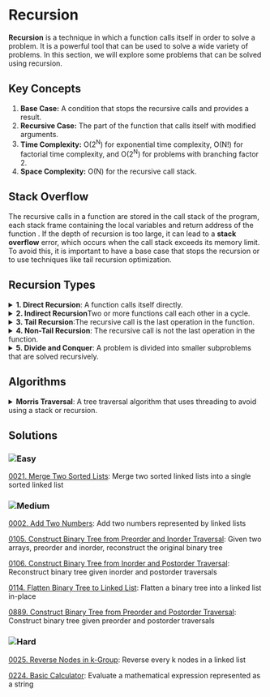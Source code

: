 # Recursion

**Recursion** is a technique in which a function calls itself in order to solve a problem. It is a powerful tool that can be used to solve a wide variety of problems. In this section, we will explore some problems that can be solved using recursion.

## Key Concepts

1. **Base Case:** A condition that stops the recursive calls and provides a result.
2. **Recursive Case:** The part of the function that calls itself with modified arguments.
3. **Time Complexity:** O(2<sup>N</sup>) for exponential time complexity, O(N!) for factorial time complexity, and O(2<sup>N</sup>) for problems with branching factor 2.
4. **Space Complexity:** O(N) for the recursive call stack.

## Stack Overflow

The recursive calls in a function are stored in the call stack of the program, each stack frame containing the local variables and return address of the function . If the depth of recursion is too large, it can lead to a **stack overflow** error, which occurs when the call stack exceeds its memory limit. To avoid this, it is important to have a base case that stops the recursion or to use techniques like tail recursion optimization.

## Recursion Types

<details>
<summary><strong>1. Direct Recursion</strong>: A function calls itself directly.</summary>

```csharp
public void DirectRecursion(int n)
{
    if (n <= 0)
    {
        return;
    }
    Console.WriteLine(n);
    DirectRecursion(n - 1);
}
```
</details>

<details>
<summary><strong>2. Indirect Recursion</strong>Two or more functions call each other in a cycle.</summary>

```csharp
public void FunctionA(int n)
{
    if (n <= 0)
    {
        return;
    }
    Console.WriteLine(n);
    FunctionB(n - 1);
}

public void FunctionB(int n)
{
    if (n <= 0)
    {
        return;
    }
    Console.WriteLine(n);
    FunctionA(n - 1);
}
```
</details>

<details>
<summary><strong>3. Tail Recursion</strong>:The recursive call is the last operation in the function.</summary>

```csharp
public void TailRecursion(int n)
{
    if (n <= 0)
    {
        return;
    }
    Console.WriteLine(n);
    TailRecursion(n - 1);
}
```
</details>

<details>
<summary><strong>4. Non-Tail Recursion</strong>: The recursive call is not the last operation in the function.</summary>

```csharp
public void NonTailRecursion(int n)
{
    if (n <= 0)
    {
        return;
    }
    Console.WriteLine(n);
    NonTailRecursion(n - 1);
    Console.WriteLine(n);
}
```
</details>

<details>
<summary><strong>5. Divide and Conquer</strong>: A problem is divided into smaller subproblems that are solved recursively.</summary>

```csharp
public int[README.md](README.md) DivideAndConquer(int[] arr, int left, int right)
{
    if (left == right)
    {
        return arr[left];
    }
    int mid = left + (right - left) / 2;
    int leftSum = DivideAndConquer(arr, left, mid);
    int rightSum = DivideAndConquer(arr, mid + 1, right);
    return leftSum + rightSum;
}
```
</details>

## Algorithms

<details>
<summary><strong>Morris Traversal</strong>: A tree traversal algorithm that uses threading to avoid using a stack or recursion.</summary>

```csharp
public void Flatten(TreeNode root) {
    TreeNode current = root;
    
    while (current != null) {
        // If there's a left subtree
        if (current.left != null) {
            // Find the rightmost node in the left subtree
            TreeNode predecessor = current.left;
            while (predecessor.right != null) {
                predecessor = predecessor.right;
            }
            
            // Connect the rightmost node to the current's right subtree
            predecessor.right = current.right;
            
            // Move current's left subtree to its right
            current.right = current.left;
            current.left = null;
        }
        
        // Move to the next node
        current = current.right;
    }
}
```
</details>


## Solutions

### ![Easy](https://img.shields.io/badge/Easy-46c6c2)

[0021. Merge Two Sorted Lists](/Recursion%2F0021.%20Merge%20Two%20Sorted%20Lists): Merge two sorted linked lists into a single sorted linked list

### ![Medium](https://img.shields.io/badge/Medium-fac31d)

[0002. Add Two Numbers](/Recursion%2F0002.%20Add%20Two%20Numbers): Add two numbers represented by linked lists

[0105. Construct Binary Tree from Preorder and Inorder Traversal](/Recursion%2F0105.%20Construct%20Binary%20Tree%20from%20Preorder%20and%20Inorder%20Traversal): Given two arrays, preorder and inorder, reconstruct the original binary tree

[0106. Construct Binary Tree from Inorder and Postorder Traversal](/Recursion%2F0106.%20Construct%20Binary%20Tree%20from%20Inorder%20and%20Postorder%20Traversal): Reconstruct binary tree given inorder and postorder traversals

[0114. Flatten Binary Tree to Linked List](/Recursion%2F0114.%20Flatten%20Binary%20Tree%20to%20Linked%20List): Flatten a binary tree into a linked list in-place

[0889. Construct Binary Tree from Preorder and Postorder Traversal](/Recursion%2F0889.%20Construct%20Binary%20Tree%20from%20Preorder%20and%20Postorder%20Traversal): Construct binary tree given preorder and postorder traversals

### ![Hard](https://img.shields.io/badge/Hard-f8615c)

[0025. Reverse Nodes in k-Group](/Recursion%2F0025.%20Reverse%20Nodes%20in%20k-Group): Reverse every k nodes in a linked list

[0224. Basic Calculator](/Recursion%2F0224.%20Basic%20Calculator): Evaluate a mathematical expression represented as a string
